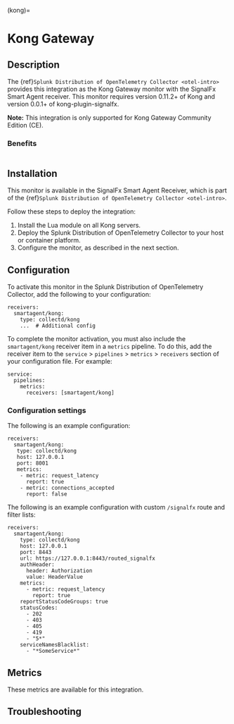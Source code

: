 (kong)=

# Kong Gateway

<meta name="description" content="Documentation for the kong monitor">

## Description

The {ref}`Splunk Distribution of OpenTelemetry Collector <otel-intro>` provides this integration as the Kong Gateway monitor with the SignalFx Smart Agent receiver. This monitor requires version 0.11.2+ of Kong and version 0.0.1+ of kong-plugin-signalfx.

**Note:** This integration is only supported for Kong Gateway Community Edition (CE). 

### Benefits

```{include} /_includes/benefits.md
```

## Installation

This monitor is available in the SignalFx Smart Agent Receiver, which is part of the {ref}`Splunk Distribution of OpenTelemetry Collector <otel-intro>`.

Follow these steps to deploy the integration:

1. Install the Lua module on all Kong servers.
2. Deploy the Splunk Distribution of OpenTelemetry Collector to your host or container platform.
3. Configure the monitor, as described in the next section.

## Configuration

To activate this monitor in the Splunk Distribution of OpenTelemetry Collector, add the following to your configuration:

```
receivers:
  smartagent/kong:
    type: collectd/kong
    ...  # Additional config
```

To complete the monitor activation, you must also include the `smartagent/kong` receiver item in a `metrics` pipeline. To do this, add the receiver item to the `service` > `pipelines` > `metrics` > `receivers` section of your configuration file. For example:

```
service:
  pipelines:
    metrics:
      receivers: [smartagent/kong]
```

### Configuration settings

The following is an example configuration:

```
receivers:
  smartagent/kong:
   type: collectd/kong
   host: 127.0.0.1
   port: 8001
   metrics:
    - metric: request_latency
      report: true
    - metric: connections_accepted
      report: false
```

The following is an example configuration with custom `/signalfx` route and filter lists:

```
receivers:
  smartagent/kong:
    type: collectd/kong
    host: 127.0.0.1
    port: 8443
    url: https://127.0.0.1:8443/routed_signalfx
    authHeader:
      header: Authorization
      value: HeaderValue
    metrics:
      - metric: request_latency
        report: true
    reportStatusCodeGroups: true
    statusCodes:
      - 202
      - 403
      - 405
      - 419
      - "5*"
    serviceNamesBlacklist:
      - "*SomeService*"
```

## Metrics

These metrics are available for this integration.

<div class="metrics-yaml" url="https://raw.githubusercontent.com/signalfx/signalfx-agent/main/pkg/monitors/collectd/kong/metadata.yaml"></div>

## Troubleshooting

```{include} /_includes/troubleshooting.md
```
